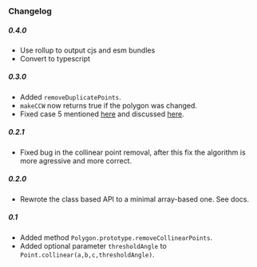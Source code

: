 ### Changelog

##### 0.4.0

- Use rollup to output cjs and esm bundles
- Convert to typescript

##### 0.3.0

- Added `removeDuplicatePoints`.
- `makeCCW` now returns true if the polygon was changed.
- Fixed case 5 mentioned [here](https://mpen.ca/406/bayazit) and discussed [here](https://github.com/schteppe/poly-decomp.js/issues/8).

##### 0.2.1

- Fixed bug in the collinear point removal, after this fix the algorithm is more agressive and more correct.

##### 0.2.0

- Rewrote the class based API to a minimal array-based one. See docs.

##### 0.1

- Added method `Polygon.prototype.removeCollinearPoints`.
- Added optional parameter `thresholdAngle` to `Point.collinear(a,b,c,thresholdAngle)`.
